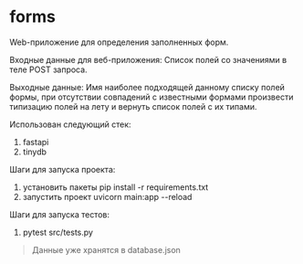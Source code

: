# forms
Web-приложение для определения заполненных форм.

Входные данные для веб-приложения:
Список полей со значениями в теле POST запроса.

Выходные данные:
Имя наиболее подходящей данному списку полей формы, 
при отсутствии совпадений с известными формами произвести типизацию полей на лету и вернуть список полей с их типами.

Использован следующий стек:
1. fastapi
2. tinydb




Шаги для запуска проекта:
1. установить пакеты pip install -r requirements.txt
2. запустить проект uvicorn main:app --reload 


Шаги для запуска тестов:
1. pytest src/tests.py

> Данные уже хранятся в database.json
